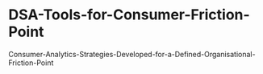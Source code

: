 # DSA-Tools-for-Consumer-Friction-Point
Consumer-Analytics-Strategies-Developed-for-a-Defined-Organisational-Friction-Point
